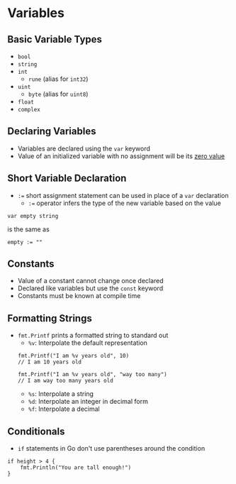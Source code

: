 # Variables

## Basic Variable Types
- `bool`
- `string`
- `int`
    - `rune` (alias for `int32`)
- `uint`
    - `byte` (alias for `uint8`)
- `float`
- `complex`

## Declaring Variables
- Variables are declared using the `var` keyword
- Value of an initialized variable with no assignment will be its [zero value](https://go.dev/tour/basics/12)

## Short Variable Declaration
- `:=` short assignment statement can be used in place of a `var` declaration
    - `:=` operator infers the type of the new variable based on the value
    
``` 
var empty string
```
is the same as

``` 
empty := ""
```

## Constants
- Value of a constant cannot change once declared
- Declared like variables but use the `const` keyword
- Constants must be known at compile time

## Formatting Strings
- `fmt.Printf` prints a formatted string to standard out
    - `%v`: Interpolate the default representation
    ```
    fmt.Printf("I am %v years old", 10)
    // I am 10 years old

    fmt.Printf("I am %v years old", "way too many")
    // I am way too many years old
    ```
    - `%s`: Interpolate a string
    - `%d`: Interpolate an integer in decimal form
    - `%f`: Interpolate a decimal

## Conditionals
- `if` statements in Go don't use parentheses around the condition
```
if height > 4 {
    fmt.Println("You are tall enough!")
}
```